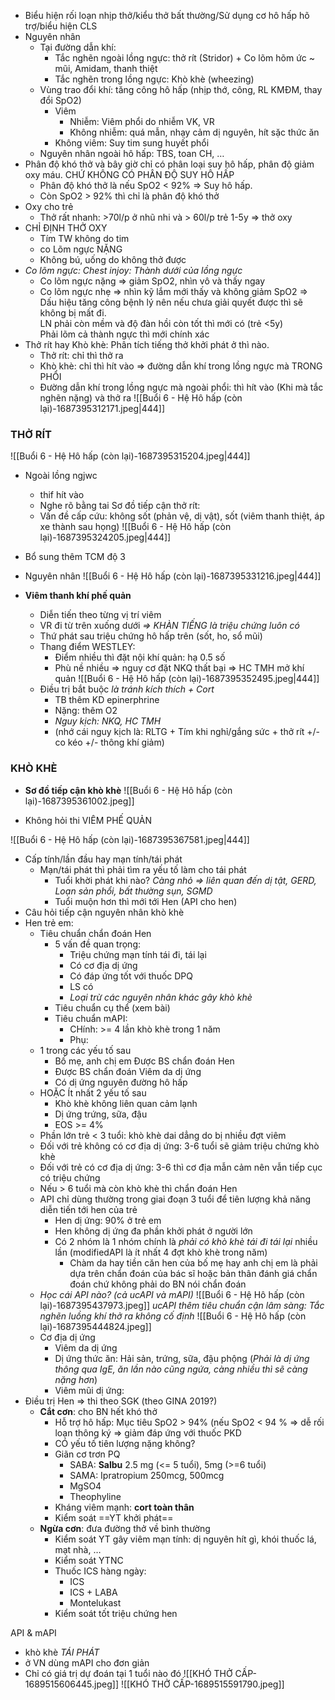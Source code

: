 - Biểu hiện rối loạn nhịp thở/kiểu thở bất thường/Sử dụng cơ hô hấp hõ trợ/biểu hiện CLS
- Nguyên nhân
	- Tại đường dẫn khí:
		- Tắc nghẽn ngoài lồng ngực: thở rít (Stridor) + Co lõm hõm ức ~ mũi, Amidam, thanh thiệt
		- Tắc nghẽn trong lồng ngực: Khò khè (wheezing)
	- Vùng trao đổi khí: tăng công hô hấp (nhịp thớ, công, RL KMĐM, thay đổi SpO2)
		- Viêm
			- Nhiễm: Viêm phổi do nhiễm VK, VR
			- Không nhiễm: quá mẫn, nhạy cảm dị nguyên, hít sặc thức ăn
		- Không viêm: Suy tim sung huyết phổi
	- Nguyên nhân ngoài hô hấp: TBS, toan CH, …
- Phân độ khó thở và bây giờ chỉ có phân loại suy hô hấp, phân độ giảm oxy máu. CHỨ KHÔNG CÓ PHÂN ĐỘ SUY HÔ HẤP
	- Phân độ khó thở là nếu SpO2 < 92% => Suy hô hấp.
	- Còn SpO2 > 92% thì chỉ là phân độ khó thở
- Oxy cho trẻ
	- Thở rất nhanh: >70l/p ở nhũ nhi và > 60l/p trẻ 1-5y => thở oxy
- CHỈ ĐỊNH THỞ OXY
	- Tím TW không do tim
	- co Lõm ngực NẶNG
	- Không bú, uống do không thở được
- _Co lõm ngực: Chest injoy: Thành dưới của lồng ngực_
	- Co lõm ngực nặng => giảm SpO2, nhìn vô và thấy ngay
	- Co lõm ngực nhẹ => nhìn kỹ lắm mới thấy và không giảm SpO2
	=> Dấu hiệu tăng công bệnh lý nên nếu chưa giải quyết được thì sẽ không bị mất đi.  
	LN phải còn mềm và độ đàn hồi còn tốt thì mới có (trẻ <5y)  
	Phải lõm cả thành ngực thì mới chính xác
- Thở rít hay Khò khè: Phân tích tiếng thở khởi phát ở thì nào.
	- Thở rít: chỉ thì thở ra
	- Khò khè: chỉ thì hít vào => đường dẫn khí trong lồng ngực mà TRONG PHỔI
	- Đường dẫn khí trong lồng ngực mà ngoài phổi: thì hít vào (Khi mà tắc nghẽn nặng) và thở ra
![[Buổi 6 - Hệ Hô hấp (còn lại)-1687395312171.jpeg|444]]

### THỞ RÍT
![[Buổi 6 - Hệ Hô hấp (còn lại)-1687395315204.jpeg|444]]
- Ngoài lồng ngjwc
	- thif hít vào
	- Nghe rõ bằng tai
Sơ đồ tiếp cận thở rít:
	- Vấn đề cấp cứu: không sốt (phản vệ, dị vật), sốt (viêm thanh thiệt, áp xe thành sau họng)
![[Buổi 6 - Hệ Hô hấp (còn lại)-1687395324205.jpeg|444]]
- Bổ sung thêm TCM độ 3


- Nguyên nhân
![[Buổi 6 - Hệ Hô hấp (còn lại)-1687395331216.jpeg|444]]
- **Viêm thanh khí phế quản**
	- Diễn tiến theo từng vị trí viêm
	- VR đi từ trên xuống dưới _=> KHÀN TIẾNG là triệu chứng luôn có_
	- Thứ phát sau triệu chứng hô hấp trên (sốt, ho, sổ mũi)
	- Thang điểm WESTLEY:
		- Điểm nhiều thì đặt nội khí quản: hạ 0.5 số
		- Phù nề nhiều => nguy cơ đặt NKQ thất bại => HC TMH mở khí quản
	![[Buổi 6 - Hệ Hô hấp (còn lại)-1687395352495.jpeg|444]]
	- Điều trị bắt buộc _là tránh kích thích + Cort_
		- TB thêm KD epinerphrine
		- Nặng: thêm O2
		- _Nguy kịch: NKQ, HC TMH_
		- (nhớ cái nguy kịch là: RLTG + Tím khi nghỉ/gắng sức + thở rít +/- co kéo +/- thông khí giảm)

### KHÒ KHÈ

- **Sơ đồ tiếp cận khò khè**
![[Buổi 6 - Hệ Hô hấp (còn lại)-1687395361002.jpeg]]

- Không hỏi thi VIÊM PHẾ QUẢN

![[Buổi 6 - Hệ Hô hấp (còn lại)-1687395367581.jpeg|444]]
- Cấp tính/lần đầu hay mạn tính/tái phát
	- Mạn/tái phát thì phải tìm ra yếu tố làm cho tái phát
		- Tuổi khời phát khi nào? _Càng nhỏ => liên quan đến dị tật, GERD, Loạn sản phổi, bất thường sụn, SGMD_
		- Tuổi muộn hơn thì mới tới Hen (API cho hen)
- Câu hỏi tiếp cận nguyên nhân khò khè
- Hen trẻ em:
	- Tiêu chuẩn chẩn đoán Hen
		- 5 vấn đề quan trọng:
			- Triệu chứng mạn tính tái đi, tái lại
			- Có cơ địa dị ứng
			- Có đáp ứng tốt với thuốc DPQ
			- LS có
			- _Loại trừ các nguyên nhân khác gây khò khè_
		- Tiêu chuẩn cụ thể (xem bài)
		- Tiêu chuẩn mAPI:
			- CHính: >= 4 lần khò khè trong 1 năm
			- Phụ:
	- 1 trong các yếu tố sau
		- Bố mẹ, anh chị em Được BS chẩn đoán Hen
		- Được BS chẩn đoán Viêm da dị ứng
		- Có dị ứng nguyên đường hô hấp
	- HOẶC Ít nhất 2 yếu tố sau
		- Khò khè không liên quan cảm lạnh
		- Dị ứng trứng, sữa, đậu
		- EOS >= 4%
	- Phần lớn trẻ < 3 tuổi: khò khè dai dẳng do bị nhiều đợt viêm
	- Đối với trẻ không có cơ địa dị ứng: 3-6 tuổi sẽ giảm triệu chứng khò khè
	- Đối với trẻ có cơ địa dị ứng: 3-6 thì cơ địa mẫn cảm nên vẫn tiếp cục có triệu chứng
	- Nếu > 6 tuổi mà còn khò khè thì chẩn đoán Hen
	- API chỉ dùng thường trong giai đoạn 3 tuổi để tiên lượng khả năng diễn tiến tới hen của trẻ
		- Hen dị ứng: 90% ở trẻ em
		- Hen không dị ứng đa phần khởi phát ở người lớn
		- Có 2 nhóm là 1 nhóm chính là _phải có khò khè tái đi tái lại_ nhiều lần (modifiedAPI là ít nhất 4 đợt khò khè trong năm)
			- Chàm da hay tiền căn hen của bố mẹ hay anh chị em là phải dựa trên chẩn đoán của bác sĩ hoặc bản thân đánh giá chẩn đoán chứ không phải do BN nói chẩn đoán
	- _Học cái API nào? (cả ucAPI và mAPI)_
	![[Buổi 6 - Hệ Hô hấp (còn lại)-1687395437973.jpeg]]
	_ucAPI thêm tiêu chuẩn cận lâm sàng: Tắc nghẽn luồng khí thở ra không cố định_
	![[Buổi 6 - Hệ Hô hấp (còn lại)-1687395444824.jpeg]]
	- Cơ địa dị ứng
		- Viêm da dị ứng
		- Dị ứng thức ăn: Hải sản, trứng, sữa, đậu phộng (_Phải là dị ứng thông qua IgE, ăn lần nào cũng ngứa, càng nhiều thì sẽ càng nặng hơn_)
		- Viêm mũi dị ứng:
- Điều trị Hen => thi theo SGK (theo GINA 2019?)
	- **Cắt cơn**: cho BN hết khó thở
		- Hỗ trợ hô hấp: Mục tiêu SpO2 > 94% (nếu SpO2 < 94 % => dễ rối loạn thông ký => giảm đáp ứng với thuốc PKD
		- CÓ yếu tố tiên lượng nặng không?
		- Giãn cơ trơn PQ
			- SABA: **Salbu** 2.5 mg (<= 5 tuổi), 5mg (>=6 tuổi)
			- SAMA: Ipratropium 250mcg, 500mcg
			- MgSO4
			- Theophyline
		- Kháng viêm mạnh: **cort toàn thân**
		- Kiểm soát ==YT khởi phát==
	- **Ngừa cơn**: đưa đường thở về bình thường 
		- Kiểm soát YT gây viêm mạn tính: dị nguyên hít gì, khói thuốc lá, mạt nhà, …
		- Kiểm soát YTNC
		- Thuốc ICS hàng ngày:
			- ICS
			- ICS + LABA
			- Montelukast
		- Kiểm soát tốt triệu chứng hen

API & mAPI
- khò khè *TÁI PHÁT*
- ở VN dùng mAPI cho đơn giản
- Chỉ có giá trị dự đoán tại 1 tuổi nào đó
![[KHÓ THỞ CẤP-1689515606445.jpeg]]
![[KHÓ THỞ CẤP-1689515591790.jpeg]]